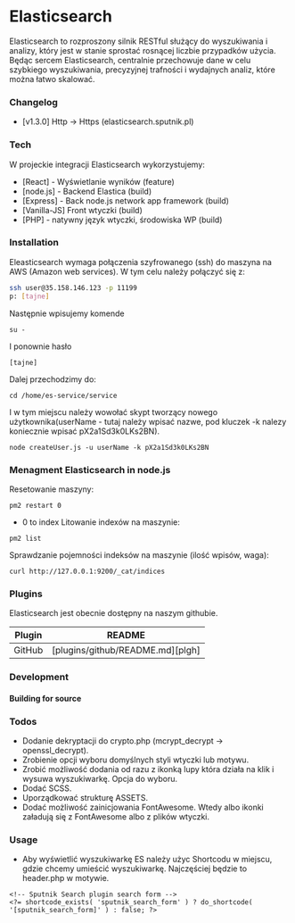 # Elasticsearch

Elasticsearch to rozproszony silnik RESTful służący do wyszukiwania i analizy, który jest w stanie sprostać rosnącej liczbie przypadków użycia. Będąc sercem Elasticsearch, centralnie przechowuje dane w celu szybkiego wyszukiwania, precyzyjnej trafności i wydajnych analiz, które można łatwo skalować.

### Changelog

- [v1.3.0] Http -> Https (elasticsearch.sputnik.pl)

### Tech

W projeckie integracji Elasticsearch wykorzystujemy:

- [React] - Wyświetlanie wyników (feature)
- [node.js] - Backend Elastica (build)
- [Express] - Back node.js network app framework (build)
- [Vanilla-JS] Front wtyczki (build)
- [PHP] - natywny język wtyczki, środowiska WP (build)

### Installation

Eleasticsearch wymaga połączenia szyfrowanego (ssh) do maszyna na AWS (Amazon web services).
W tym celu należy połączyć się z:

```sh
ssh user@35.158.146.123 -p 11199
p: [tajne]
```

Następnie wpisujemy komende

```
su -
```

I ponownie hasło

```
[tajne]
```

Dalej przechodzimy do:

```
cd /home/es-service/service
```

I w tym miejscu należy wowołać skypt tworzący nowego użytkownika(userName - tutaj należy wpisać nazwe, pod kluczek -k nalezy koniecznie wpisać pX2a1Sd3k0LKs2BN).

```
node createUser.js -u userName -k pX2a1Sd3k0LKs2BN
```

### Menagment Elasticsearch in node.js

Resetowanie maszyny:

```
pm2 restart 0
```

- 0 to index
  Litowanie indexów na maszynie:

```
pm2 list
```

Sprawdzanie pojemności indeksów na maszynie (ilość wpisów, waga):

```
curl http://127.0.0.1:9200/_cat/indices
```

### Plugins

Elasticsearch jest obecnie dostępny na naszym githubie.

| Plugin | README                           |
| ------ | -------------------------------- |
| GitHub | [plugins/github/README.md][plgh] |

### Development

#### Building for source

### Todos

- Dodanie dekryptacji do crypto.php (mcrypt_decrypt -> openssl_decrypt).
- Zrobienie opcji wyboru domyślnych styli wtyczki lub motywu.
- Zrobić możliwość dodania od razu z ikonką lupy która działa na klik i wysuwa wyszukiwarkę. Opcja do wyboru.
- Dodać SCSS.
- Uporządkować strukturę ASSETS.
- Dodać możliwość zainicjowania FontAwesome. Wtedy albo ikonki załadują się z FontAwesome albo z plików wtyczki.

### Usage

- Aby wyświetlić wyszukiwarkę ES należy użyc Shortcodu w miejscu, gdzie chcemy umieścić wyszukiwarkę. Najczęściej będzie to header.php w motywie.

```
<!-- Sputnik Search plugin search form -->
<?= shortcode_exists( 'sputnik_search_form' ) ? do_shortcode( '[sputnik_search_form]' ) : false; ?>
```
